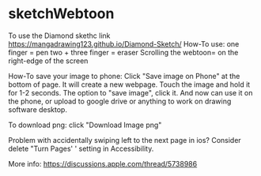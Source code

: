 # sketchWebtoon
To use the Diamond skethc link
https://mangadrawing123.github.io/Diamond-Sketch/
How-To use:
one finger = pen
two + three finger = eraser
Scrolling the webtoon= on the right-edge of the screen

How-To save your image to phone:
Click "Save image on Phone" at the bottom of page.
It will create a new webpage.
Touch the image and hold it for 1-2 seconds.
The option to "save image", click it.
And now can use it on the phone, or upload to google drive or anything to work on drawing software desktop.

To download png:
click "Download Image png"

Problem with accidentally swiping left to the next page in ios?
Consider delete "Turn Pages' ' setting in Accessibility.




More info: https://discussions.apple.com/thread/5738986
